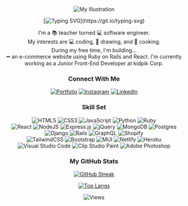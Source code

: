 
<div align='center'>

  ![My Illustration](https://i.imgur.com/4C2GICB.png)

  [![Typing SVG](https://readme-typing-svg.demolab.com?font=Poppins&duration=2800&pause=350&color=FF7AAA&center=true&width=435&lines=Hi%2C+I'm+Angel.;Welcome+to+my+little+coding+corner!)](https://git.io/typing-svg)

   I'm a :books: teacher turned :computer: software engineer. <br>
   My interests are :computer: coding, :art: drawing, and :ramen: cooking. <br>
   During my free time, I'm building... <br>
   :heavy_minus_sign: an e-commerce website using Ruby on Rails and React.
   I'm currently working as a Junior Front-End Developer at kidpik Corp.

  ### Connect With Me
  [![Portfolio](https://img.shields.io/badge/portfolio-%2335BDB2.svg?style=for-the-badge&logo=netlify&logoColor=white)](https://angel-zhou.netlify.app/)
  [![Instagram](https://img.shields.io/badge/Instagram-%23EC5990.svg?style=for-the-badge&logo=Instagram&logoColor=white)](https://www.instagram.com/aiyapetstudio/)
  [![LinkedIn](https://img.shields.io/badge/linkedin-%230077B5.svg?style=for-the-badge&logo=linkedin&logoColor=white)](https://www.linkedin.com/in/angel-q-zhou/)

  ### Skill Set

  ![HTML5](https://img.shields.io/badge/html5-%23E34F26.svg?style=flat-square&logo=html5&logoColor=white)
  ![CSS3](https://img.shields.io/badge/css3-%231572B6.svg?style=flat-square&logo=css3&logoColor=white)
  ![JavaScript](https://img.shields.io/badge/javascript-%23323330.svg?style=flat-square&logo=javascript&logoColor=%23F7DF1E)
  ![Python](https://img.shields.io/badge/python-3670A0?style=flat-square&logo=python&logoColor=ffdd54)
  ![Ruby](https://img.shields.io/badge/ruby-%23CC342D.svg?style=flat-square&logo=ruby&logoColor=white)
    <br>
  ![React](https://img.shields.io/badge/react-%2320232a.svg?style=flat-square&logo=react&logoColor=%2361DAFB)
  ![NodeJS](https://img.shields.io/badge/node.js-6DA55F?style=flat-square&logo=node.js&logoColor=white)
  ![Express.js](https://img.shields.io/badge/express.js-%23404d59.svg?style=flat-square&logo=express&logoColor=%2361DAFB)
  ![jQuery](https://img.shields.io/badge/jquery-%230769AD.svg?style=flat-square&logo=jquery&logoColor=white)
  ![MongoDB](https://img.shields.io/badge/MongoDB-%234ea94b.svg?style=flat-square&logo=mongodb&logoColor=white)
  ![Postgres](https://img.shields.io/badge/postgres-%23316192.svg?style=flat-square&logo=postgresql&logoColor=white)
  ![Django](https://img.shields.io/badge/django-%23092E20.svg?style=flat-square&logo=django&logoColor=white)
  ![Rails](https://img.shields.io/badge/rails-%23CC0000.svg?style=flat-square&logo=ruby-on-rails&logoColor=white)
  ![GraphQL](https://img.shields.io/badge/-GraphQL-E10098?style=flat-square&logo=graphql&logoColor=white)
  ![Shopify](https://img.shields.io/badge/shopify-8DB543?style=flat-square&logo=Shopify&logoColor=white)
    <br>
  ![TailwindCSS](https://img.shields.io/badge/tailwindcss-%2338B2AC.svg?style=flat-square&logo=tailwind-css&logoColor=white)
  ![Bootstrap](https://img.shields.io/badge/bootstrap-%23563D7C.svg?style=flat-square&logo=bootstrap&logoColor=white)
  ![MUI](https://img.shields.io/badge/MUI-%230081CB.svg?style=flat-square&logo=mui&logoColor=white)
  ![Netlify](https://img.shields.io/badge/netlify-%23000000.svg?style=flat-square&logo=netlify&logoColor=#00C7B7)
  ![Heroku](https://img.shields.io/badge/heroku-%23430098.svg?style=flat-square&logo=heroku&logoColor=white)
  ![Visual Studio Code](https://img.shields.io/badge/Visual%20Studio%20Code-0078d7.svg?style=flat-square&logo=visual-studio-code&logoColor=white)
  ![Clip Studio Paint](https://shields.io/badge/clip%20studio%20paint-DB7093?style=flat-square)
  ![Adobe Photoshop](https://img.shields.io/badge/adobe%20photoshop-%2331A8FF.svg?style=flat-square&logo=adobe%20photoshop&logoColor=white)

  ### My GitHub Stats

  [![GitHub Streak](http://github-readme-streak-stats.herokuapp.com?user=angel-zh&theme=dracula&border_radius=5&fire=69DDD1&stroke=69DDD1&dates=C0ECE6)](https://git.io/streak-stats)

  [![Top Langs](https://github-readme-stats.vercel.app/api/top-langs/?username=angel-zh&theme=dracula&layout=compact&langs_count=6)](https://github.com/anuraghazra/github-readme-stats)

  ![Views](https://komarev.com/ghpvc/?username=angel-zh&style=flat-square&color=DB7093&label=VIEWS)
</div>

